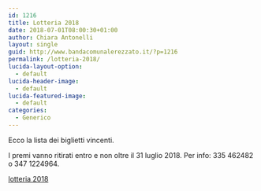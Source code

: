 ```yaml
---
id: 1216
title: Lotteria 2018
date: 2018-07-01T08:00:30+01:00
author: Chiara Antonelli
layout: single
guid: http://www.bandacomunalerezzato.it/?p=1216
permalink: /lotteria-2018/
lucida-layout-option:
  - default
lucida-header-image:
  - default
lucida-featured-image:
  - default
categories:
  - Generico
---
```

Ecco la lista dei biglietti vincenti.&nbsp;

I premi vanno ritirati entro e non oltre il 31 luglio 2018. Per info:&nbsp;335 462482 o 347 1224964.

[lotteria 2018](http://www.bandacomunalerezzato.it/wp-content/uploads/2018/07/lotteria-2018.pdf)